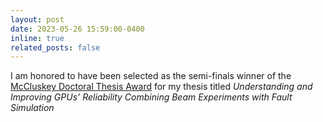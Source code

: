 ```yaml
---
layout: post
date: 2023-05-26 15:59:00-0400
inline: true
related_posts: false
---
```

I am honored to have been selected as the semi-finals winner of the 
[McCluskey Doctoral Thesis Award](https://cas.polito.it/ETS23/proceedings/informal/S8C-1.pdf) for my thesis titled
_Understanding and Improving GPUs’ Reliability Combining Beam Experiments with Fault Simulation_


